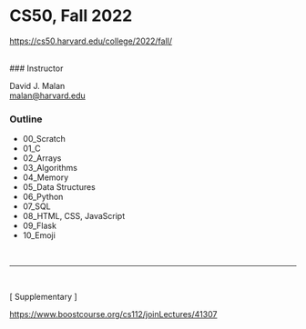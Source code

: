 # CS50, Fall 2022

https://cs50.harvard.edu/college/2022/fall/

<br>
### Instructor  

David J. Malan  
malan@harvard.edu  

### Outline
* 00_Scratch
* 01_C
* 02_Arrays
* 03_Algorithms
* 04_Memory
* 05_Data Structures
* 06_Python
* 07_SQL
* 08_HTML, CSS, JavaScript
* 09_Flask
* 10_Emoji

<br>

---
<br>

[ Supplementary ]  

https://www.boostcourse.org/cs112/joinLectures/41307

<br>
